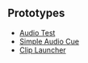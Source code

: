 ## Prototypes

+ [Audio Test](./audio-test.html)
+ [Simple Audio Cue](./frame-player.html?file=./simple-audio-cue.json)
+ [Clip Launcher](./frame-player.html?file=./soundboard.json)
